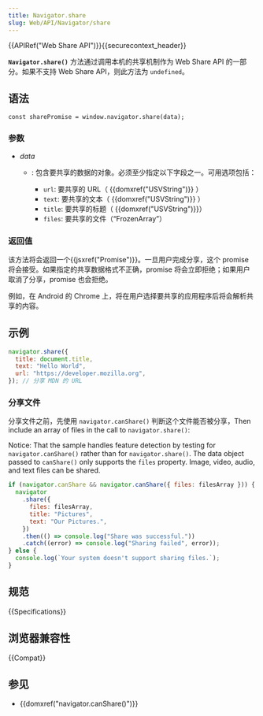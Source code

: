 ```yaml
---
title: Navigator.share
slug: Web/API/Navigator/share
---
```


{{APIRef("Web Share API")}}{{securecontext_header}}

**`Navigator.share()`** 方法通过调用本机的共享机制作为 Web Share API 的一部分。如果不支持 Web Share API，则此方法为 `undefined`。

## 语法

```plain
const sharePromise = window.navigator.share(data);
```

### 参数

- _data_

  - : 包含要共享的数据的对象。必须至少指定以下字段之一。可用选项包括：

    - `url`: 要共享的 URL（ {{domxref("USVString")}} ）
    - `text`: 要共享的文本（ {{domxref("USVString")}} ）
    - `title`: 要共享的标题（ {{domxref("USVString")}}）
    - `files`: 要共享的文件（“FrozenArray”）

### 返回值

该方法将会返回一个{{jsxref("Promise")}}。一旦用户完成分享，这个 promise 将会接受。如果指定的共享数据格式不正确，promise 将会立即拒绝；如果用户取消了分享，promise 也会拒绝。

例如，在 Android 的 Chrome 上，将在用户选择要共享的应用程序后将会解析共享的内容。

## 示例

```js
navigator.share({
  title: document.title,
  text: "Hello World",
  url: "https://developer.mozilla.org",
}); // 分享 MDN 的 URL
```

### 分享文件

分享文件之前，先使用 `navigator.canShare()` 判断这个文件能否被分享，Then include an array of files in the call to `navigator.share()`:

Notice: That the sample handles feature detection by testing for `navigator.canShare()` rather than for `navigator.share()`. The data object passed to `canShare()` only supports the `files` property. Image, video, audio, and text files can be shared.

```js
if (navigator.canShare && navigator.canShare({ files: filesArray })) {
  navigator
    .share({
      files: filesArray,
      title: "Pictures",
      text: "Our Pictures.",
    })
    .then(() => console.log("Share was successful."))
    .catch((error) => console.log("Sharing failed", error));
} else {
  console.log(`Your system doesn't support sharing files.`);
}
```

## 规范

{{Specifications}}

## 浏览器兼容性

{{Compat}}

## 参见

- {{domxref("navigator.canShare()")}}
